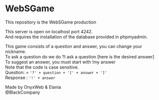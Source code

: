 # WebSGame

This repository is the WebSGame production  

This server is open on localhost port 4242.  
And requires the installation of the database provided in phpmyadmin.  
  
This game consists of a question and answer, you can change your nickname.  
To ask a question do we do ?I ask a question [here is the desired answer]  
To suggest an answer, you must start with !my answer  
Note that the code is case sensitive.  
Question: = ```'?' + question + '[' + answer + ']'```  
Response : ```'!' + answer ```  

Made by OnyxWeb & Elania   
@BlackCompany
